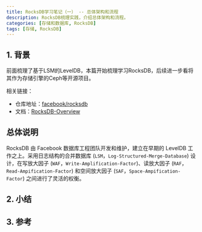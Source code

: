 ```yaml
---
title: RocksDB学习笔记（一） -- 总体架构和流程
description: RocksDB梳理实践，介绍总体架构和流程。
categories: [存储和数据库, RocksDB]
tags: [存储, RocksDB]
---
```



## 1. 背景

前面梳理了基于LSM的LevelDB，本篇开始梳理学习RocksDB，后续进一步看将其作为存储引擎的Ceph等开源项目。

相关链接：

* 仓库地址：[facebook/rocksdb](https://github.com/facebook/rocksdb/)
* 文档：[RocksDB-Overview](https://github.com/facebook/rocksdb/wiki/RocksDB-Overview)

## 总体说明

RocksDB 由 Facebook 数据库工程团队开发和维护，建立在早期的 LevelDB 工作之上。采用日志结构的合并数据库 (`LSM`，`Log-Structured-Merge-Database`) 设计，在写放大因子 (`WAF`，`Write-Amplification-Factor`)、读放大因子 (`RAF`，`Read-Ampification-Factor`) 和空间放大因子 (`SAF`，`Space-Ampification-Factor`) 之间进行了灵活的权衡。

## 2. 小结


## 3. 参考


